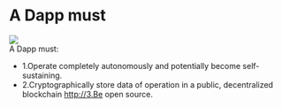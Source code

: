 # A Dapp must
![](https://pbs.twimg.com/media/Edw7QKXX0AAjj3j?format=jpg&name=medium)  
A Dapp must:  
- 1.Operate completely autonomously and potentially become self-sustaining.
- 2.Cryptographically store data of operation in a public, decentralized blockchain
http://3.Be open source.
